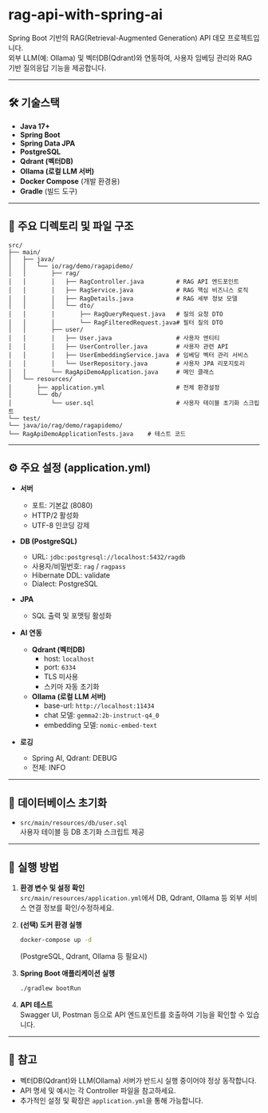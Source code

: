 # rag-api-with-spring-ai

Spring Boot 기반의 RAG(Retrieval-Augmented Generation) API 데모 프로젝트입니다.  
외부 LLM(예: Ollama) 및 벡터DB(Qdrant)와 연동하여, 사용자 임베딩 관리와 RAG 기반 질의응답 기능을 제공합니다.

---

## 🛠️ 기술스택

- **Java 17+**
- **Spring Boot**
- **Spring Data JPA**
- **PostgreSQL**
- **Qdrant (벡터DB)**
- **Ollama (로컬 LLM 서버)**
- **Docker Compose** (개발 환경용)
- **Gradle** (빌드 도구)

---

## 📁 주요 디렉토리 및 파일 구조
```
src/
├── main/
│   ├── java/
│   │   └── io/rag/demo/ragapidemo/
│   │       ├── rag/
│   │       │   ├── RagController.java         # RAG API 엔드포인트
│   │       │   ├── RagService.java            # RAG 핵심 비즈니스 로직
│   │       │   ├── RagDetails.java            # RAG 세부 정보 모델
│   │       │   └── dto/
│   │       │       ├── RagQueryRequest.java   # 질의 요청 DTO
│   │       │       └── RagFilteredRequest.java# 필터 질의 DTO
│   │       ├── user/
│   │       │   ├── User.java                  # 사용자 엔티티
│   │       │   ├── UserController.java        # 사용자 관련 API
│   │       │   ├── UserEmbeddingService.java  # 임베딩 벡터 관리 서비스
│   │       │   └── UserRepository.java        # 사용자 JPA 리포지토리
│   │       └── RagApiDemoApplication.java     # 메인 클래스
│   └── resources/
│       ├── application.yml                    # 전체 환경설정
│       └── db/
│           └── user.sql                       # 사용자 테이블 초기화 스크립트
└── test/
└── java/io/rag/demo/ragapidemo/
└── RagApiDemoApplicationTests.java    # 테스트 코드
```

---

## ⚙️ 주요 설정 (application.yml)

- **서버**
    - 포트: 기본값 (8080)
    - HTTP/2 활성화
    - UTF-8 인코딩 강제

- **DB (PostgreSQL)**
    - URL: `jdbc:postgresql://localhost:5432/ragdb`
    - 사용자/비밀번호: `rag` / `ragpass`
    - Hibernate DDL: validate
    - Dialect: PostgreSQL

- **JPA**
    - SQL 출력 및 포맷팅 활성화

- **AI 연동**
    - **Qdrant (벡터DB)**
        - host: `localhost`
        - port: `6334`
        - TLS 미사용
        - 스키마 자동 초기화
    - **Ollama (로컬 LLM 서버)**
        - base-url: `http://localhost:11434`
        - chat 모델: `gemma2:2b-instruct-q4_0`
        - embedding 모델: `nomic-embed-text`

- **로깅**
    - Spring AI, Qdrant: DEBUG
    - 전체: INFO

---

## 📝 데이터베이스 초기화

- `src/main/resources/db/user.sql`  
  사용자 테이블 등 DB 초기화 스크립트 제공

---

## 🚀 실행 방법

1. **환경 변수 및 설정 확인**  
   `src/main/resources/application.yml`에서 DB, Qdrant, Ollama 등 외부 서비스 연결 정보를 확인/수정하세요.

2. **(선택) 도커 환경 실행**
   ```bash
   docker-compose up -d
   ```
   (PostgreSQL, Qdrant, Ollama 등 필요시)

3. **Spring Boot 애플리케이션 실행**
   ```bash
   ./gradlew bootRun
   ```

4. **API 테스트**  
   Swagger UI, Postman 등으로 API 엔드포인트를 호출하여 기능을 확인할 수 있습니다.

---

## 📢 참고

- 벡터DB(Qdrant)와 LLM(Ollama) 서버가 반드시 실행 중이어야 정상 동작합니다.
- API 명세 및 예시는 각 Controller 파일을 참고하세요.
- 추가적인 설정 및 확장은 `application.yml`을 통해 가능합니다.